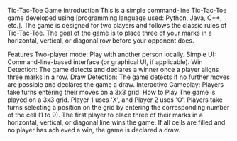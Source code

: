 Tic-Tac-Toe Game
Introduction
This is a simple command-line Tic-Tac-Toe game developed using [programming language used: Python, Java, C++, etc.]. The game is designed for two players and follows the classic rules of Tic-Tac-Toe. The goal of the game is to place three of your marks in a horizontal, vertical, or diagonal row before your opponent does.

Features
Two-player mode: Play with another person locally.
Simple UI: Command-line-based interface (or graphical UI, if applicable).
Win Detection: The game detects and declares a winner once a player aligns three marks in a row.
Draw Detection: The game detects if no further moves are possible and declares the game a draw.
Interactive Gameplay: Players take turns entering their moves on a 3x3 grid.
How to Play
The game is played on a 3x3 grid.
Player 1 uses 'X', and Player 2 uses 'O'.
Players take turns selecting a position on the grid by entering the corresponding number of the cell (1 to 9).
The first player to place three of their marks in a horizontal, vertical, or diagonal line wins the game.
If all cells are filled and no player has achieved a win, the game is declared a draw.
